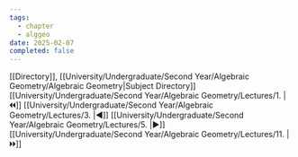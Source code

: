 ```yaml
---
tags:
  - chapter
  - alggeo
date: 2025-02-07
completed: false
---
```

[[Directory]], [[University/Undergraduate/Second Year/Algebraic Geometry/Algebraic Geometry|Subject Directory]]
[[University/Undergraduate/Second Year/Algebraic Geometry/Lectures/1. |🞀🞀]] [[University/Undergraduate/Second Year/Algebraic Geometry/Lectures/3. |◀]] [[University/Undergraduate/Second Year/Algebraic Geometry/Lectures/5. |▶]] [[University/Undergraduate/Second Year/Algebraic Geometry/Lectures/11. |🞂🞂]]
# 
## 
### 
